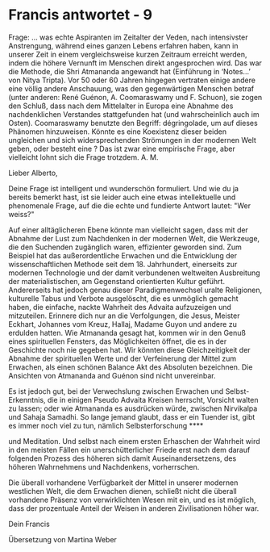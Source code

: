 # Francis antwortet - 9

Frage: … was echte Aspiranten im Zeitalter der Veden, nach intensivster Anstrengung, während eines ganzen Lebens erfahren haben, kann in unserer Zeit in einem vergleichsweise kurzen Zeitraum erreicht werden, indem die höhere Vernunft im Menschen direkt angesprochen wird. Das war die Methode, die Shri Atmananda angewandt hat (Einführung in ‘Notes…’ von Nitya Tripta). Vor 50 oder 60 Jahren hingegen vertraten einige andere eine völlig andere Anschauung, was den gegenwärtigen Menschen betraf (unter anderen: René Guénon, A. Coomaraswamy und F. Schuon), sie zogen den Schluß, dass nach dem Mittelalter in Europa eine Abnahme des nachdenklichen Verstandes stattgefunden hat (und wahrscheinlich auch im Osten). Coomaraswamy benutzte den Begriff: dégringolade, um auf dieses Phänomen hinzuweisen. Könnte es eine Koexistenz dieser beiden ungleichen und sich widersprechenden Strömungen in der modernen Welt geben, oder besteht eine ? Das ist zwar eine empirische Frage, aber vielleicht lohnt sich die Frage trotzdem. A. M. 

Lieber Alberto,

Deine Frage ist intelligent und wunderschön formuliert. Und wie du ja bereits bemerkt hast, ist sie leider auch eine etwas intellektuelle und phenomenale Frage, auf die die echte und fundierte Antwort lautet: "Wer weiss?"

Auf einer alltäglicheren Ebene könnte man vielleicht sagen, dass mit der Abnahme der Lust zum Nachdenken in der modernen Welt, die Werkzeuge, die den Suchenden zugänglich waren, effizienter geworden sind. Zum Beispiel hat das außerordentliche Erwachen und die Entwicklung der wissenschaftlichen Methode seit dem 18. Jahrhundert, einerseits zur modernen Technologie und der damit verbundenen weltweiten Ausbreitung der materialistischen, am Gegenstand orientierten Kultur geführt. Andererseits hat jedoch genau dieser Paradigmenwechsel uralte Religionen, kulturelle Tabus und Verbote ausgelöscht, die es unmöglich gemacht haben, die einfache, nackte Wahrheit des Advaita aufzuzeigen und mitzuteilen. Erinnere dich nur an die Verfolgungen, die Jesus, Meister Eckhart, Johannes vom Kreuz, Hallaj, Madame Guyon und andere zu erdulden hatten. Wie Atmananda gesagt hat, kommen wir in den Genuß eines spirituellen Fensters, das Möglichkeiten öffnet, die es in der Geschichte noch nie gegeben hat. Wir könnten diese Gleichzeitigkeit der Abnahme der spirituellen Werte und der Verfeinerung der Mittel zum Erwachen, als einen schönen Balance Akt des Absoluten bezeichnen. Die Ansichten von Atmananda and Guénon sind nicht unvereinbar.

Es ist jedoch gut, bei der Verwechslung zwischen Erwachen und Selbst-Erkenntnis, die in einigen Pseudo Advaita Kreisen herrscht, Vorsicht walten zu lassen; oder wie Atmananda es ausdrücken würde, zwischen Nirvikalpa und Sahaja Samadhi. So lange jemand glaubt, dass er ein Tuender ist, gibt es immer noch viel zu tun, nämlich Selbsterforschung **** 

und Meditation. Und selbst nach einem ersten Erhaschen der Wahrheit wird in den meisten Fällen ein unerschütterlicher Friede erst nach dem darauf folgenden Prozess des höheren sich damit Auseinandersetzens, des höheren Wahrnehmens und Nachdenkens, vorherrschen.

Die überall vorhandene Verfügbarkeit der Mittel in unserer modernen westlichen Welt, die dem Erwachen dienen, schließt nicht die überall vorhandene Präsenz von verwirklichten Wesen mit ein, und es ist möglich, dass der prozentuale Anteil der Weisen in anderen Zivilisationen höher war.

Dein Francis

Übersetzung von Martina Weber

